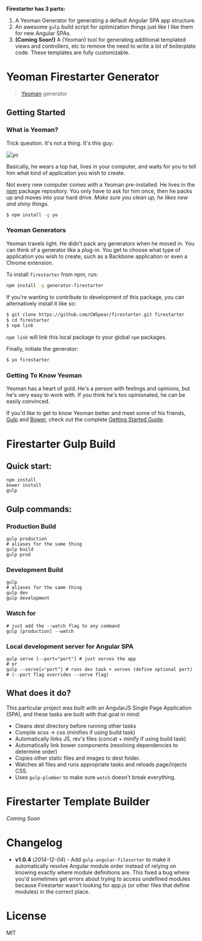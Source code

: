 **Firestarter has 3 parts:**

1. A Yeoman Generator for generating a default Angular SPA app structure.
2. An awesome `gulp` build script for optimization things just like I like them for new Angular SPAs.
3. **(Coming Soon!)** A (Yeoman) tool for generating additional templated views and controllers, etc to remove the need to write a lot of boilerplate code. These templates are fully customizable.

# Yeoman Firestarter Generator

> [Yeoman](http://yeoman.io) generator

## Getting Started

### What is Yeoman?

Trick question. It's not a thing. It's this guy:

![yo](http://i.imgur.com/JHaAlBJ.png)

Basically, he wears a top hat, lives in your computer, and waits for you to tell him what kind of application you wish to create.

Not every new computer comes with a Yeoman pre-installed. He lives in the [npm](https://npmjs.org) package repository. You only have to ask for him once, then he packs up and moves into your hard drive. *Make sure you clean up, he likes new and shiny things.*

```bash
$ npm install -g yo
```

### Yeoman Generators

Yeoman travels light. He didn't pack any generators when he moved in. You can think of a generator like a plug-in. You get to choose what type of application you wish to create, such as a Backbone application or even a Chrome extension.

To install `firestarter` from npm, run:

```bash
npm install -g generator-firestarter
```

If you're wanting to contribute to development of this package, you can alternatively install it like so:

```bash
$ git clone https://github.com/CWSpear/firestarter.git firestarter
$ cd firestarter
$ npm link
```

`npm link` will link this local package to your global `npm` packages.

Finally, initiate the generator:

```bash
$ yo firestarter
```

### Getting To Know Yeoman

Yeoman has a heart of gold. He's a person with feelings and opinions, but he's very easy to work with. If you think he's too opinionated, he can be easily convinced.

If you'd like to get to know Yeoman better and meet some of his friends, [Gulp](http://gulpjs.com/) and [Bower](http://bower.io), check out the complete [Getting Started Guide](https://github.com/yeoman/yeoman/wiki/Getting-Started).

# Firestarter Gulp Build

## Quick start:

```shell
npm install
bower install
gulp
```

## Gulp commands:

### Production Build
```shell
gulp production
# aliases for the same thing
gulp build
gulp prod
```

### Development Build
```shell
gulp
# aliases for the same thing
gulp dev
gulp development
```

### Watch for
```shell
# just add the --watch flag to any command
gulp [production] --watch
```

### Local development server for Angular SPA
```shell
gulp serve [--port="port"] # just serves the app
# or
gulp --serve[="port"] # runs dev task + serves (define optional port)
# (--port flag overrides --serve flag)
```

## What does it do?

This particular project was built with an AngularJS Single Page Application (SPA), and these tasks are built with that goal in mind:

* Cleans dest directory before running other tasks
* Compile scss -> css (minifies if using build task)
* Automatically links JS, rev's files (concat + minify if using build task)
* Automatically link bower components (resolving dependencies to determine order)
* Copies other static files and images to dest folder.
* Watches all files and runs appropriate tasks and reloads page/injects CSS.
* Uses `gulp-plumber` to make sure `watch` doesn't break everything.

# Firestarter Template Builder

*Coming Soon*

# Changelog

- **v1.0.4** (*2014-12-04*) - Add `gulp-angular-filesorter` to make it automatically resolve Angular module order instead of relying on knowing exactly where module definitions are. This fixed a bug where you'd sometimes get errors about trying to access undefined modules because Firestarter wasn't looking for app.js (or other files that define modules) in the correct place.

# License

MIT
